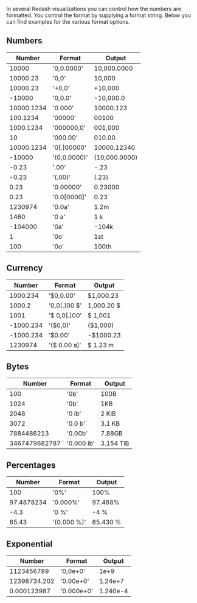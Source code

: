 In several Redash visualizations you can control how the numbers are formatted. You control the format by supplying a format string. Below you can find examples for the various format options.

## Numbers

| Number     | Format       | Output        |
|------------|--------------|---------------|
| 10000      | '0,0.0000'   | 10,000.0000   |
| 10000.23   | '0,0'        | 10,000        |
| 10000.23   | '+0,0'       | +10,000       |
| -10000     | '0,0.0'      | -10,000.0     |
| 10000.1234 | '0.000'      | 10000.123     |
| 100.1234   | '00000'      | 00100         |
| 1000.1234  | '000000,0'   | 001,000       |
| 10         | '000.00'     | 010.00        |
| 10000.1234 | '0[.]00000'  | 10000.12340   |
| -10000     | '(0,0.0000)' | (10,000.0000) |
| -0.23      | '.00'        | -.23          |
| -0.23      | '(.00)'      | (.23)         |
| 0.23       | '0.00000'    | 0.23000       |
| 0.23       | '0.0[0000]'  | 0.23          |
| 1230974    | '0.0a'       | 1.2m          |
| 1460       | '0 a'        | 1 k           |
| -104000    | '0a'         | -104k         |
| 1          | '0o'         | 1st           |
| 100        | '0o'         | 100th         |

## Currency

| Number    | Format        | Output      |
|-----------|---------------|-------------|
| 1000.234  | '\$0,0.00'    | \$1,000.23  |
| 1000.2    | '0,0[.]00 \$' | 1,000.20 \$ |
| 1001      | '\$ 0,0[.]00' | \$ 1,001    |
| -1000.234 | '(\$0,0)'     | (\$1,000)   |
| -1000.234 | '\$0.00'      | -\$1000.23  |
| 1230974   | '(\$ 0.00 a)' | \$ 1.23 m   |

## Bytes

| Number        | Format     | Output    |
|---------------|------------|-----------|
| 100           | '0b'       | 100B      |
| 1024          | '0b'       | 1KB       |
| 2048          | '0 ib'     | 2 KiB     |
| 3072          | '0.0 b'    | 3.1 KB    |
| 7884486213    | '0.00b'    | 7.88GB    |
| 3467479682787 | '0.000 ib' | 3.154 TiB |

## Percentages

| Number     | Format      | Output   |
|------------|-------------|----------|
| 100        | '0%'        | 100%     |
| 97.4878234 | '0.000%'    | 97.488%  |
| -4.3       | '0 %'       | -4 %     |
| 65.43      | '(0.000 %)' | 65.430 % |

## Exponential

| Number       | Format     | Output   |
|--------------|------------|----------|
| 1123456789   | '0,0e+0'   | 1e+9     |
| 12398734.202 | '0.00e+0'  | 1.24e+7  |
| 0.000123987  | '0.000e+0' | 1.240e-4 |

